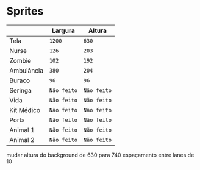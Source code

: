 # Sprites

|                |Largura                        |Altura                       |
|----------------|-------------------------------|-----------------------------|
|Tela            |`1200`                         |`630`                        |
|Nurse           |`126`                          |`203`                        |
|Zombie          |`102`                          |`192`                        |
|Ambulância      |`380`                          |`204`                        |
|Buraco          |`96`                           |`96`                         |
|Seringa         |`Não feito`                    |`Não feito`                  |
|Vida            |`Não feito`                    |`Não feito`                  |
|Kit Médico      |`Não feito`                    |`Não feito`                  |
|Porta           |`Não feito`                    |`Não feito`                  |
|Animal 1        |`Não feito`                    |`Não feito`                  |
|Animal 2        |`Não feito`                    |`Não feito`                  |

mudar altura do background de 630 para 740
espaçamento entre lanes de 10